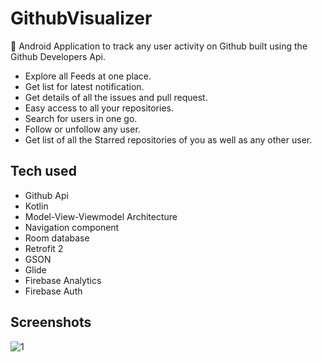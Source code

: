 # GithubVisualizer
📲 Android Application to track any user activity on Github built using the Github Developers Api.

- Explore all Feeds at one place.
- Get list for latest notification.
- Get details of all the issues and pull request.
- Easy access to all your repositories.
- Search for users in one go.
- Follow or unfollow any user.
- Get list of all the Starred repositories of you as well as any other user.

## Tech used
- Github Api
- Kotlin
- Model-View-Viewmodel Architecture
- Navigation component
- Room database
- Retrofit 2
- GSON
- Glide
- Firebase Analytics
- Firebase Auth


## Screenshots
![1]()


